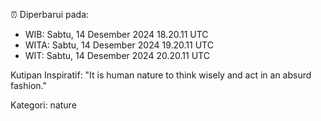 ⏰ Diperbarui pada:
- WIB: Sabtu, 14 Desember 2024 18.20.11 UTC
- WITA: Sabtu, 14 Desember 2024 19.20.11 UTC
- WIT: Sabtu, 14 Desember 2024 20.20.11 UTC

Kutipan Inspiratif:
"It is human nature to think wisely and act in an absurd fashion."


Kategori: nature

